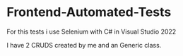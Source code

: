 # Frontend-Automated-Tests
For this tests i use Selenium with C# in Visual Studio 2022

I have 2 CRUDS created by me and an Generic class.

